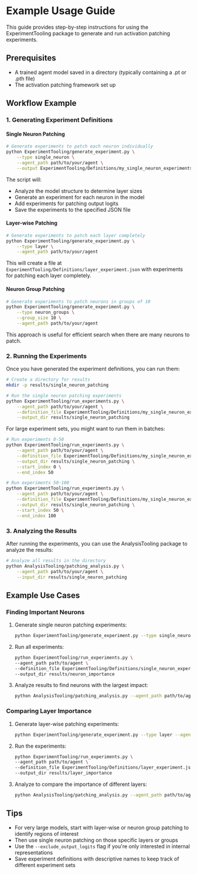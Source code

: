 # Example Usage Guide

This guide provides step-by-step instructions for using the ExperimentTooling package to generate and run activation patching experiments.

## Prerequisites

- A trained agent model saved in a directory (typically containing a .pt or .pth file)
- The activation patching framework set up

## Workflow Example

### 1. Generating Experiment Definitions

#### Single Neuron Patching

```bash
# Generate experiments to patch each neuron individually
python ExperimentTooling/generate_experiment.py \
    --type single_neuron \
    --agent_path path/to/your/agent \
    --output ExperimentTooling/Definitions/my_single_neuron_experiments.json
```

The script will:
- Analyze the model structure to determine layer sizes
- Generate an experiment for each neuron in the model
- Add experiments for patching output logits
- Save the experiments to the specified JSON file

#### Layer-wise Patching

```bash
# Generate experiments to patch each layer completely
python ExperimentTooling/generate_experiment.py \
    --type layer \
    --agent_path path/to/your/agent
```

This will create a file at `ExperimentTooling/Definitions/layer_experiment.json` with experiments for patching each layer completely.

#### Neuron Group Patching

```bash
# Generate experiments to patch neurons in groups of 10
python ExperimentTooling/generate_experiment.py \
    --type neuron_groups \
    --group_size 10 \
    --agent_path path/to/your/agent
```

This approach is useful for efficient search when there are many neurons to patch.

### 2. Running the Experiments

Once you have generated the experiment definitions, you can run them:

```bash
# Create a directory for results
mkdir -p results/single_neuron_patching

# Run the single neuron patching experiments
python ExperimentTooling/run_experiments.py \
    --agent_path path/to/your/agent \
    --definition_file ExperimentTooling/Definitions/my_single_neuron_experiments.json \
    --output_dir results/single_neuron_patching
```

For large experiment sets, you might want to run them in batches:

```bash
# Run experiments 0-50
python ExperimentTooling/run_experiments.py \
    --agent_path path/to/your/agent \
    --definition_file ExperimentTooling/Definitions/my_single_neuron_experiments.json \
    --output_dir results/single_neuron_patching \
    --start_index 0 \
    --end_index 50

# Run experiments 50-100
python ExperimentTooling/run_experiments.py \
    --agent_path path/to/your/agent \
    --definition_file ExperimentTooling/Definitions/my_single_neuron_experiments.json \
    --output_dir results/single_neuron_patching \
    --start_index 50 \
    --end_index 100
```

### 3. Analyzing the Results

After running the experiments, you can use the AnalysisTooling package to analyze the results:

```bash
# Analyze all results in the directory
python AnalysisTooling/patching_analysis.py \
    --agent_path path/to/your/agent \
    --input_dir results/single_neuron_patching
```

## Example Use Cases

### Finding Important Neurons

1. Generate single neuron patching experiments:
   ```bash
   python ExperimentTooling/generate_experiment.py --type single_neuron --agent_path path/to/agent
   ```

2. Run all experiments:
   ```bash
   python ExperimentTooling/run_experiments.py \
   --agent_path path/to/agent \
   --definition_file ExperimentTooling/Definitions/single_neuron_experiment.json \
   --output_dir results/neuron_importance
   ```

3. Analyze results to find neurons with the largest impact:
   ```bash
   python AnalysisTooling/patching_analysis.py --agent_path path/to/agent --input_dir results/neuron_importance
   ```

### Comparing Layer Importance

1. Generate layer-wise patching experiments:
   ```bash
   python ExperimentTooling/generate_experiment.py --type layer --agent_path path/to/agent
   ```

2. Run the experiments:
   ```bash
   python ExperimentTooling/run_experiments.py \
   --agent_path path/to/agent \
   --definition_file ExperimentTooling/Definitions/layer_experiment.json \
   --output_dir results/layer_importance
   ```

3. Analyze to compare the importance of different layers:
   ```bash
   python AnalysisTooling/patching_analysis.py --agent_path path/to/agent --input_dir results/layer_importance
   ```

## Tips

- For very large models, start with layer-wise or neuron group patching to identify regions of interest
- Then use single neuron patching on those specific layers or groups
- Use the `--exclude_output_logits` flag if you're only interested in internal representations
- Save experiment definitions with descriptive names to keep track of different experiment sets 